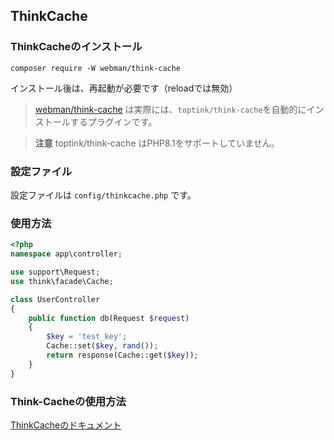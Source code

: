 ## ThinkCache

### ThinkCacheのインストール  
`composer require -W webman/think-cache`

インストール後は、再起動が必要です（reloadでは無効）


> [webman/think-cache](https://www.workerman.net/plugin/15) は実際には、`toptink/think-cache`を自動的にインストールするプラグインです。

> **注意**
> toptink/think-cache はPHP8.1をサポートしていません。

### 設定ファイル

設定ファイルは `config/thinkcache.php` です。

### 使用方法

```php
<?php
namespace app\controller;

use support\Request;
use think\facade\Cache;

class UserController
{
    public function db(Request $request)
    {
        $key = 'test_key';
        Cache::set($key, rand());
        return response(Cache::get($key));
    }
}
```
### Think-Cacheの使用方法

[ThinkCacheのドキュメント](https://github.com/top-think/think-cache)
